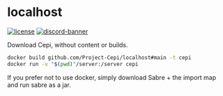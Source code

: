 # localhost
[![license](https://img.shields.io/github/license/Project-Cepi/localhost?style=for-the-badge&color=b2204c)](../LICENSE)
[![discord-banner](https://img.shields.io/discord/706185253441634317?label=discord&style=for-the-badge&color=7289da)](https://discord.cepi.world/8K8WMGV)

Download Cepi, without content or builds.

```bash
docker build github.com/Project-Cepi/localhost#main -t cepi
docker run -v "$(pwd)"/server:/server cepi
```

If you prefer not to use docker, simply download Sabre + the import map and run sabre as a jar.